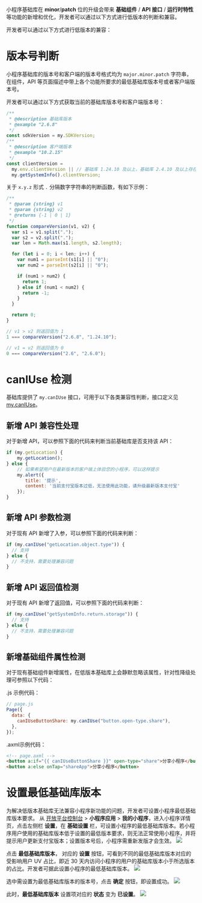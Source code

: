 小程序基础库在 **minor**/**patch** 位的升级会带来 **基础组件** / **API 接口** / **运行时特性** 等功能的新增和优化，开发者可以通过以下方式进行低版本的判断和兼容。

开发者可以通过以下方式进行低版本的兼容：

# 版本号判断
小程序基础库的版本号和客户端的版本号格式均为 `major.minor.patch` 字符串，在组件，API 等页面描述中带上各个功能所要求的最低基础库版本号或者客户端版本号。

开发者可以通过以下方式获取当前的基础库版本号和客户端版本号：

```JavaScript
/**
 * @description 基础库版本
 * @example "2.6.8"
 */
const sdkVersion = my.SDKVersion;
/**
 * @description 客户端版本
 * @example "10.2.15"
 */
const clientVersion =
  my.env.clientVersion || // 基础库 1.24.10 及以上，基础库 2.4.10 及以上存在该属性
  my.getSystemInfo().clientVersion;
```

关于 `x.y.z` 形式 `.` 分隔数字字符串的判断函数，有如下示例：

```JavaScript
/**
 * @param {string} v1
 * @param {string} v2
 * @returns {-1 | 0 | 1}
 */
function compareVersion(v1, v2) {
  var s1 = v1.split(".");
  var s2 = v2.split(".");
  var len = Math.max(s1.length, s2.length);

  for (let i = 0; i < len; i++) {
    var num1 = parseInt(s1[i] || "0");
    var num2 = parseInt(s2[i] || "0");

    if (num1 > num2) {
      return 1;
    } else if (num1 < num2) {
      return -1;
    }
  }

  return 0;
}

// v1 > v2 则返回值为 1
1 === compareVersion("2.6.8", "1.24.10");

// v1 = v2 则返回值为 0
0 === compareVersion("2.6", "2.6.0");
```

# canIUse 检测
基础库提供了 `my.canIUse` 接口，可用于以下各类兼容性判断，接口定义见 [my.canIUse](https://opendocs.alipay.com/mini/006lgr)。

## 新增 API 兼容性处理
对于新增 API，可以参照下面的代码来判断当前基础库是否支持该 API：

```JavaScript
if (my.getLocation) {
	my.getLocation();
} else {
    // 如果希望用户在最新版本的客户端上体验您的小程序，可以这样提示
    my.alert({
       title: '提示',
       content: '当前支付宝版本过低，无法使用此功能，请升级最新版本支付宝'
    });
}
```

## 新增 API 参数检测
对于现有 API 新增了入参，可以参照下面的代码来判断：

```JavaScript
if (my.canIUse("getLocation.object.type")) {
  // 支持
} else {
  // 不支持，需要处理兼容问题
}
```

## 新增 API 返回值检测
对于现有 API 新增了返回值，可以参照下面的代码来判断：

```JavaScript
if (my.canIUse("getSystemInfo.return.storage")) {
  // 支持
} else {
  // 不支持，需要处理兼容问题
}
```

## 新增基础组件属性检测
对于现有基础组件新增属性，在低版本基础库上会静默忽略该属性，针对性降级处理可参照以下代码：

.js 示例代码：
```JavaScript
// page.js
Page({
  data: {
    canIUseButtonShare: my.canIUse("button.open-type.share"),
  },
});
```
.axml示例代码：
```HTML
<!-- page.axml -->
<button a:if="{{ canIUseButtonShare }}" open-type="share">分享小程序</button>
<button a:else onTap="shareApp">分享小程序</button>
```

# 设置最低基础库版本
为解决低版本基础库无法兼容小程序新功能的问题，开发者可设置小程序最低基础库版本要求。
从 [开放平台控制台](https://openhome.alipay.com/platform/developerIndex.htm) > **小程序应用** > **我的小程序**，进入小程序详情页，点击左侧栏 **设置**，在 **基础设置** 栏，可设置小程序的最低基础库版本。若小程序用户使用的基础库版本低于设置的最低版本要求，则无法正常使用小程序，并将提示用户更新支付宝版本；设置版本号后，小程序需重新发版才会生效。
![](https://gw.alipayobjects.com/mdn/rms_282813/afts/img/A*dwvURL_d9jEAAAAAAAAAAAAAARQnAQ)

点击 **最低基础库版本**， 对应的 **设置** 按钮，可看到不同的最低基础库版本对应的受影响用户 UV 占比，即近 30 天内访问小程序的用户的基础库版本小于所选版本的占比。开发者可据此设置小程序的最低基础库版本。
![](https://gw.alipayobjects.com/mdn/rms_282813/afts/img/A*inqoTIS_8AUAAAAAAAAAAAAAARQnAQ)

选中需设置为最低基础库版本的版本号，点击 **确定** 按钮，即设置成功。
![](https://gw.alipayobjects.com/mdn/rms_282813/afts/img/A*u2DUSYTFY6cAAAAAAAAAAAAAARQnAQ)

此时，**最低基础库版本** 设置项对应的 **状态** 变为 **已设置**。
![](https://gw.alipayobjects.com/mdn/rms_282813/afts/img/A*DCY0QZgD36gAAAAAAAAAAAAAARQnAQ)
